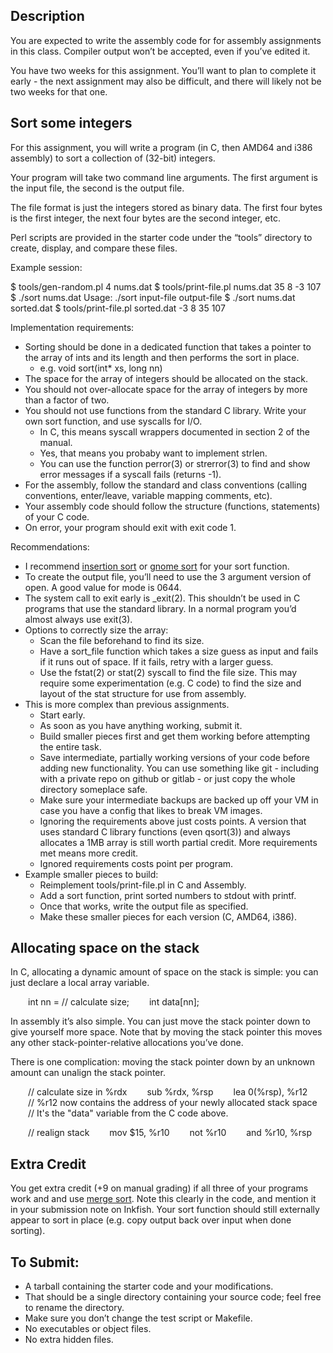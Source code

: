 ## Description

You are expected to write the assembly code for for assembly assignments in this class. Compiler output won’t be accepted, even if you’ve edited it.

You have two weeks for this assignment. You’ll want to plan to complete it early - the next assignment may also be difficult, and there will likely not be two weeks for that one.

## Sort some integers

For this assignment, you will write a program (in C, then AMD64 and i386 assembly) to sort a collection of (32-bit) integers.

Your program will take two command line arguments. The first argument is the input file, the second is the output file.

The file format is just the integers stored as binary data. The first four bytes is the first integer, the next four bytes are the second integer, etc.

Perl scripts are provided in the starter code under the “tools” directory to create, display, and compare these files.

Example session:

\$ tools/gen-random.pl 4 nums.dat
\$ tools/print-file.pl nums.dat
35
8
-3
107
\$ ./sort nums.dat
Usage: ./sort input-file output-file
\$ ./sort nums.dat sorted.dat
\$ tools/print-file.pl sorted.dat
-3
8
35
107

Implementation requirements:
- Sorting should be done in a dedicated function that takes a pointer to the array of ints and its length and then performs the sort in place.
    - e.g. void sort(int* xs, long nn)
- The space for the array of integers should be allocated on the stack.
- You should not over-allocate space for the array of integers by more than a factor of two.
- You should not use functions from the standard C library. Write your own sort function, and use syscalls for I/O.
    - In C, this means syscall wrappers documented in section 2 of the manual.
    - Yes, that means you probaby want to implement strlen.
    - You can use the function perror(3) or strerror(3) to find and show error messages if a syscall fails (returns -1).
- For the assembly, follow the standard and class conventions (calling conventions, enter/leave, variable mapping comments, etc).
- Your assembly code should follow the structure (functions, statements) of your C code.
- On error, your program should exit with exit code 1.

Recommendations:

- I recommend [insertion sort](https://en.wikipedia.org/wiki/Insertion_sort) or [gnome sort](https://en.wikipedia.org/wiki/Gnome_sort) for your sort function.
- To create the output file, you’ll need to use the 3 argument version of open. A good value for mode is 0644.
- The system call to exit early is _exit(2). This shouldn’t be used in C programs that use the standard library. In a normal program you’d almost always use exit(3).
- Options to correctly size the array:
    - Scan the file beforehand to find its size.
    - Have a sort_file function which takes a size guess as input and fails if it runs out of space. If it fails, retry with a larger guess.
    - Use the fstat(2) or stat(2) syscall to find the file size. This may require some experimentation (e.g. C code) to find the size and layout of the stat structure for use from assembly.
- This is more complex than previous assignments.
    - Start early.
    - As soon as you have anything working, submit it.
    - Build smaller pieces first and get them working before attempting the entire task.
    - Save intermediate, partially working versions of your code before adding new functionality. You can use something like git - including with a private repo on github or gitlab - or just copy the whole directory someplace safe.
    - Make sure your intermediate backups are backed up off your VM in case you have a config that likes to break VM images.
    - Ignoring the requirements above just costs points. A version that uses standard C library functions (even qsort(3)) and always allocates a 1MB array is still worth partial credit. More requirements met means more credit.
    - Ignored requirements costs point per program.
- Example smaller pieces to build:
    - Reimplement tools/print-file.pl in C and Assembly.
    - Add a sort function, print sorted numbers to stdout with printf.
    - Once that works, write the output file as specified.
    - Make these smaller pieces for each version (C, AMD64, i386).

## Allocating space on the stack

In C, allocating a dynamic amount of space on the stack is simple: you can just declare a local array variable.

&emsp;&emsp;int nn = // calculate size;
&emsp;&emsp;int data[nn];

In assembly it’s also simple. You can just move the stack pointer down to give yourself more space. Note that by moving the stack pointer this moves any other stack-pointer-relative allocations you’ve done.

There is one complication: moving the stack pointer down by an unknown amount can unalign the stack pointer.

&emsp;&emsp;// calculate size in %rdx
&emsp;&emsp;sub %rdx, %rsp
&emsp;&emsp;lea 0(%rsp), %r12 
&emsp;&emsp;// %r12 now contains the address of your newly allocated stack space
&emsp;&emsp;// It's the "data" variable from the C code above.
    
&emsp;&emsp;// realign stack
&emsp;&emsp;mov $15, %r10
&emsp;&emsp;not %r10
&emsp;&emsp;and %r10, %rsp

## Extra Credit

You get extra credit (+9 on manual grading) if all three of your programs work and and use [merge sort](https://en.wikipedia.org/wiki/Merge_sort). Note this clearly in the code, and mention it in your submission note on Inkfish. Your sort function should still externally appear to sort in place (e.g. copy output back over input when done sorting).

## To Submit:
- A tarball containing the starter code and your modifications.
- That should be a single directory containing your source code; feel free to rename the directory.
- Make sure you don’t change the test script or Makefile.
- No executables or object files.
- No extra hidden files.
